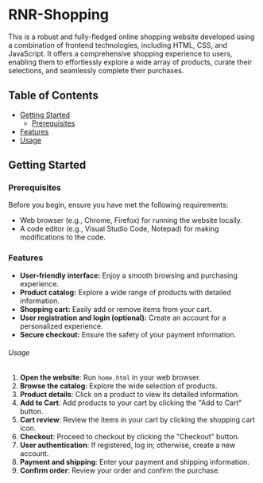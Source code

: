 # RNR-Shopping

This is a robust and fully-fledged online shopping website developed using a combination of frontend technologies, including HTML, CSS, and JavaScript. It offers a comprehensive shopping experience to users, enabling them to effortlessly explore a wide array of products, curate their selections, and seamlessly complete their purchases.

## Table of Contents

- [Getting Started](#getting-started)
  - [Prerequisites](#prerequisites)
- [Features](#features)
- [Usage](#usage)

## Getting Started

### Prerequisites

Before you begin, ensure you have met the following requirements:

- Web browser (e.g., Chrome, Firefox) for running the website locally.
- A code editor (e.g., Visual Studio Code, Notepad) for making modifications to the code.

### Features

- **User-friendly interface:** Enjoy a smooth browsing and purchasing experience.
- **Product catalog:** Explore a wide range of products with detailed information.
- **Shopping cart:** Easily add or remove items from your cart.
- **User registration and login (optional):** Create an account for a personalized experience.
- **Secure checkout:** Ensure the safety of your payment information.

###### Usage

1. **Open the website**: Run `home.html` in your web browser.
2. **Browse the catalog**: Explore the wide selection of products.
3. **Product details**: Click on a product to view its detailed information.
4. **Add to Cart**: Add products to your cart by clicking the "Add to Cart" button.
5. **Cart review**: Review the items in your cart by clicking the shopping cart icon.
6. **Checkout**: Proceed to checkout by clicking the "Checkout" button.
7. **User authentication**: If registered, log in; otherwise, create a new account.
8. **Payment and shipping**: Enter your payment and shipping information.
9. **Confirm order**: Review your order and confirm the purchase.
